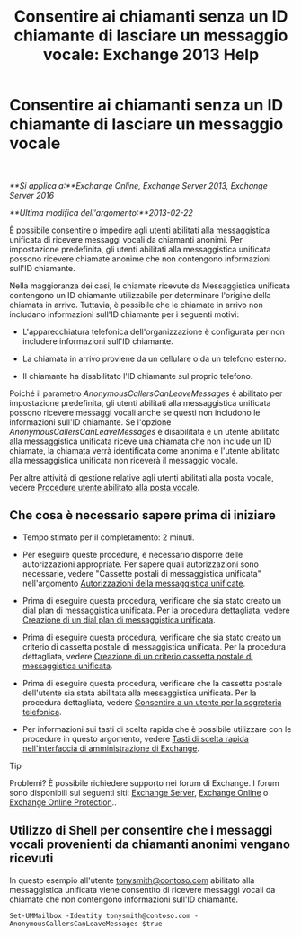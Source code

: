 ﻿---
title: 'Consentire ai chiamanti senza un ID chiamante di lasciare un messaggio vocale: Exchange 2013 Help'
TOCTitle: Consentire ai chiamanti senza un ID chiamante di lasciare un messaggio vocale
ms:assetid: 51367d98-e17c-4bcf-8b14-208bd1ac3af0
ms:mtpsurl: https://technet.microsoft.com/it-it/library/Bb232040(v=EXCHG.150)
ms:contentKeyID: 50480590
ms.date: 05/22/2018
mtps_version: v=EXCHG.150
ms.translationtype: MT
---

# Consentire ai chiamanti senza un ID chiamante di lasciare un messaggio vocale

 

_**Si applica a:**Exchange Online, Exchange Server 2013, Exchange Server 2016_

_**Ultima modifica dell'argomento:**2013-02-22_

È possibile consentire o impedire agli utenti abilitati alla messaggistica unificata di ricevere messaggi vocali da chiamanti anonimi. Per impostazione predefinita, gli utenti abilitati alla messaggistica unificata possono ricevere chiamate anonime che non contengono informazioni sull'ID chiamante.

Nella maggioranza dei casi, le chiamate ricevute da Messaggistica unificata contengono un ID chiamante utilizzabile per determinare l'origine della chiamata in arrivo. Tuttavia, è possibile che le chiamate in arrivo non includano informazioni sull'ID chiamante per i seguenti motivi:

  - L'apparecchiatura telefonica dell'organizzazione è configurata per non includere informazioni sull'ID chiamante.

  - La chiamata in arrivo proviene da un cellulare o da un telefono esterno.

  - Il chiamante ha disabilitato l'ID chiamante sul proprio telefono.

Poiché il parametro *AnonymousCallersCanLeaveMessages* è abilitato per impostazione predefinita, gli utenti abilitati alla messaggistica unificata possono ricevere messaggi vocali anche se questi non includono le informazioni sull'ID chiamante. Se l'opzione *AnonymousCallersCanLeaveMessages* è disabilitata e un utente abilitato alla messaggistica unificata riceve una chiamata che non include un ID chiamate, la chiamata verrà identificata come anonima e l'utente abilitato alla messaggistica unificata non riceverà il messaggio vocale.

Per altre attività di gestione relative agli utenti abilitati alla posta vocale, vedere [Procedure utente abilitato alla posta vocale](voice-mail-enabled-user-procedures-exchange-2013-help.md).

## Che cosa è necessario sapere prima di iniziare

  - Tempo stimato per il completamento: 2 minuti.

  - Per eseguire queste procedure, è necessario disporre delle autorizzazioni appropriate. Per sapere quali autorizzazioni sono necessarie, vedere "Cassette postali di messaggistica unificata" nell'argomento [Autorizzazioni della messaggistica unificate](unified-messaging-permissions-exchange-2013-help.md).

  - Prima di eseguire questa procedura, verificare che sia stato creato un dial plan di messaggistica unificata. Per la procedura dettagliata, vedere [Creazione di un dial plan di messaggistica unificata](create-a-um-dial-plan-exchange-2013-help.md).

  - Prima di eseguire questa procedura, verificare che sia stato creato un criterio di cassetta postale di messaggistica unificata. Per la procedura dettagliata, vedere [Creazione di un criterio cassetta postale di messaggistica unificata](create-a-um-mailbox-policy-exchange-2013-help.md).

  - Prima di eseguire questa procedura, verificare che la cassetta postale dell'utente sia stata abilitata alla messaggistica unificata. Per la procedura dettagliata, vedere [Consentire a un utente per la segreteria telefonica](enable-a-user-for-voice-mail-exchange-2013-help.md).

  - Per informazioni sui tasti di scelta rapida che è possibile utilizzare con le procedure in questo argomento, vedere [Tasti di scelta rapida nell'interfaccia di amministrazione di Exchange](keyboard-shortcuts-in-the-exchange-admin-center-exchange-online-protection-help.md).


> [!TIP]
> Problemi? È possibile richiedere supporto nei forum di Exchange. I forum sono disponibili sui seguenti siti: <A href="https://go.microsoft.com/fwlink/p/?linkid=60612">Exchange Server</A>, <A href="https://go.microsoft.com/fwlink/p/?linkid=267542">Exchange Online</A> o <A href="https://go.microsoft.com/fwlink/p/?linkid=285351">Exchange Online Protection</A>..



## Utilizzo di Shell per consentire che i messaggi vocali provenienti da chiamanti anonimi vengano ricevuti

In questo esempio all'utente tonysmith@contoso.com abilitato alla messaggistica unificata viene consentito di ricevere messaggi vocali da chiamate che non contengono informazioni sull'ID chiamante.

    Set-UMMailbox -Identity tonysmith@contoso.com -AnonymousCallersCanLeaveMessages $true

